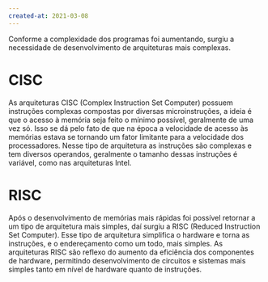 ```yaml
---
created-at: 2021-03-08
---
```

Conforme a complexidade dos programas foi aumentando, surgiu a necessidade de desenvolvimento de arquiteturas mais complexas.

# CISC
As arquiteturas CISC (Complex Instruction Set Computer) possuem instruções complexas compostas por diversas microinstruções, a ideia é que o acesso à memória seja feito o mínimo possível, geralmente de uma vez só. Isso se dá pelo fato de que na época a velocidade de acesso às memórias estava se tornando um fator limitante para a velocidade dos processadores. Nesse tipo de arquitetura as instruções são complexas e tem diversos operandos, geralmente o tamanho dessas instruções é variável, como nas arquiteturas Intel.

# RISC
Após o desenvolvimento de memórias mais rápidas foi possível retornar a um tipo de arquitetura mais simples, daí surgiu a RISC (Reduced Instruction Set Computer). Esse tipo de arquitetura simplifica o hardware e torna as instruções, e o endereçamento como um todo, mais simples. As arquiteturas RISC são reflexo do aumento da eficiência dos componentes de hardware, permitindo desenvolvimento de circuitos e sistemas mais simples tanto em nível de hardware quanto de instruções.